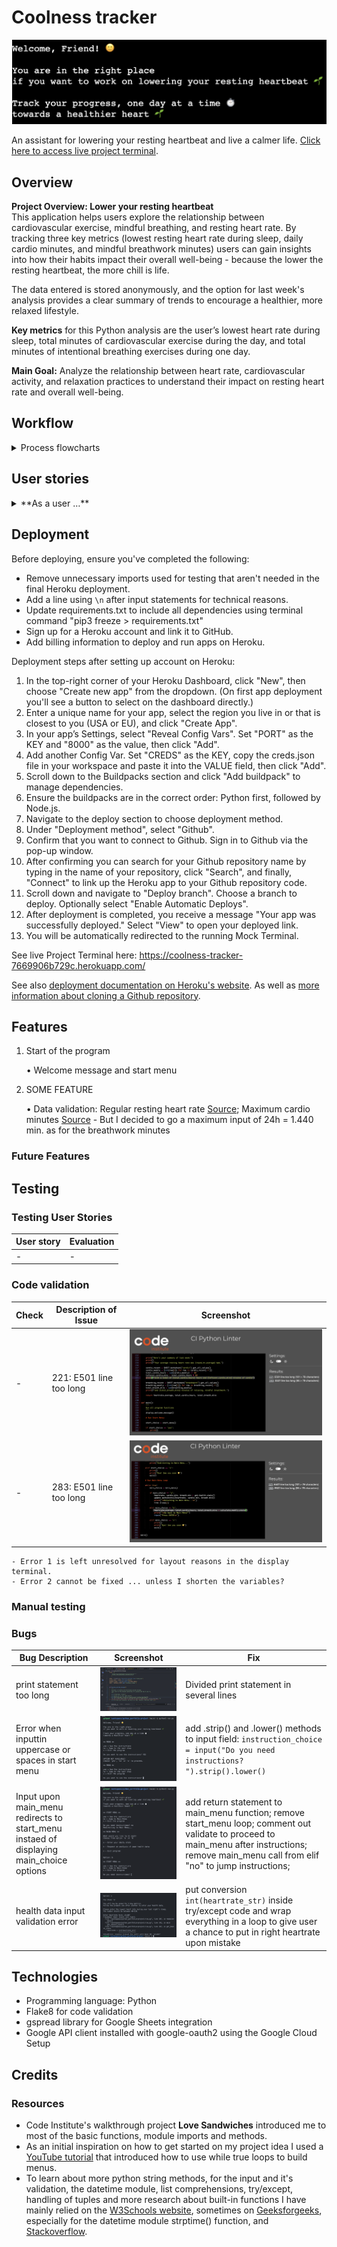 # Coolness tracker

![Welcome message](assets/images/features/feature_1_welcome2.png)

An assistant for lowering your resting heartbeat and live a calmer life.
[Click here to access live project terminal](https://coolness-tracker-7669906b729c.herokuapp.com/).

## Overview 

**Project Overview: Lower your resting heartbeat**  
This application helps users explore the relationship between cardiovascular exercise, mindful breathing, and resting heart rate. By tracking three key metrics (lowest resting heart rate during sleep, daily cardio minutes, and mindful breathwork minutes) users can gain insights into how their habits impact their overall well-being - because the lower the resting heartbeat, the more chill is life.

The data entered is stored anonymously, and the option for last week's analysis provides a clear summary of trends to encourage a healthier, more relaxed lifestyle.

**Key metrics** for this Python analysis are the user’s lowest heart rate during sleep, total minutes of cardiovascular exercise during the day, and total minutes of intentional breathing exercises during one day.

**Main Goal:** Analyze the relationship between heart rate, cardiovascular activity, and relaxation practices to understand their impact on resting heart rate and overall well-being.

## Workflow 
<details>
<summary>Process flowcharts</summary>

<details>
<summary>Flowchart.1</summary>

![Process flowchart 1](assets/images/workflow/python_program_flowchart_1.png)

[Link to process flowchart 1 for higher resolution](https://drive.google.com/file/d/1WOr0uh1Km6rs3N1jSxBHXMMrOjg33fCc/view?usp=sharing)

</details>

<details>
<summary>Flowchart.2</summary>

![Process flowchart 1](assets/images/workflow/python_program_flowchart_2.png)

[Link to process flowchart 2 for higher resolution](https://drive.google.com/file/d/1FIiiGRFyn7p4dhGeM7953NLfwcWvprex/view?usp=sharing)

</details>
</details>

## User stories 

<details>
<summary>**As a user …**</summary>

+ …I want a welcome message when I start the program that explains the purpose of the application and how it can benefit me.

+ …I want to easily understand how to input my data, so I can log my information without confusion or mistakes.

+ …I want clear, friendly prompts for each data entry, so I know exactly what is expected of me at each step.

+ …I want to be able to see a simple summary of my recent stats in one command, so I don’t have to look at long reports if I don’t want to.

+ …I want to be able to see if my resting heart rate is trending up or down.

+ …I want to understand how my cardio and relaxation practices impact my resting heart rate over time so that I keep up the healthy habits in order to lower it effectively.

+ …I want to log my daily lowest heart rate during sleep, total minutes of cardiovascular exercise, and total minutes of breathing exercises, so I can see the effect of my habits on my heart health over time.

+ …I want the program to notify me of the correct format and give me another chance to input valid data, if I input incorrect data (e.g., text instead of numbers etc.).

+ …I want the application to guide me back to the main input prompt after I make a mistake, so I can correct it easily without restarting.

+ …I want the analysis feedback to feel positive and helpful, highlighting any progress or improvements to keep me motivated.

+ …I want to receive a motivational message in the summary when I run an analysis, so I can feel encouraged to track my data daily and maintain consistentcy.

+ …I want a detailed view of correlations between my heart rate and my exercise and breathing practices to understand the effect of my health habits on the resting heartrate.

+ …I want to be able to exit the program smoothly and know that my data is saved, so I feel safe in using the application correctly and therefore trust the data analysis.

!!!
+ ...I want the application to allow me to skip logging on some days, without affecting my trend analysis, so I feel comfortable using it at my own pace.  

!!!

</details>

## Deployment
Before deploying, ensure you've completed the following:
- Remove unnecessary imports used for testing that aren't needed in the final Heroku deployment.
- Add a line using `\n` after input statements for technical reasons.
- Update requirements.txt to include all dependencies using terminal command "pip3 freeze > requirements.txt"
- Sign up for a Heroku account and link it to GitHub.
- Add billing information to deploy and run apps on Heroku.

Deployment steps after setting up account on Heroku:
1. In the top-right corner of your Heroku Dashboard, click "New", then choose "Create new app" from the dropdown. (On first app deployment you'll see a button to select on the dashboard directly.)
2. Enter a unique name for your app, select the region you live in or that is closest to you (USA or EU), and click "Create App".
3. In your app’s Settings, select "Reveal Config Vars". Set "PORT" as the KEY and "8000" as the value, then click "Add".
4. Add another Config Var. Set "CREDS" as the KEY, copy the creds.json file in your workspace and paste it into the VALUE field, then click "Add".
5. Scroll down to the Buildpacks section and click "Add buildpack" to manage dependencies.
6. Ensure the buildpacks are in the correct order: Python first, followed by Node.js.
7. Navigate to the deploy section to choose deployment method.
8. Under "Deployment method", select "Github".
9. Confirm that you want to connect to Github. Sign in to Github via the pop-up window.
10. After confirming you can search for your Github repository name by typing in the name of your repository, click "Search", and finally, "Connect" to link up the Heroku app to your Github repository code.
11. Scroll down and navigate to "Deploy branch". Choose a branch to deploy. Optionally select "Enable Automatic Deploys".
12. After deployment is completed, you receive a message "Your app was successfully deployed." Select "View" to open your deployed link.
13. You will be automatically redirected to the running Mock Terminal.

See live Project Terminal here: https://coolness-tracker-7669906b729c.herokuapp.com/

See also [deployment documentation on Heroku's website](https://devcenter.heroku.com/articles/git). As well as [more information about cloning a Github repository](https://docs.github.com/en/repositories/creating-and-managing-repositories/cloning-a-repository).

## Features

1. Start of the program

    • Welcome message and start menu

2. SOME FEATURE

    • Data validation: Regular resting heart rate [Source](https://www.mayoclinic.org/healthy-lifestyle/fitness/expert-answers/heart-rate/faq-20057979#:~:text=Answer%20From%20Edward%20R.%20Laskowski,to%20100%20beats%20per%20minute.); Maximum cardio minutes [Source](https://odphp.health.gov/our-work/nutrition-physical-activity/physical-activity-guidelines/current-guidelines/top-10-things-know) - But I decided to go a maximum input of 24h = 1.440 min. as for the breathwork minutes

### Future Features

## Testing

### Testing User Stories

| **User story** | **Evaluation** |
|----------------|----------------|
| - | - |

### Code validation

| **Check** | **Description of Issue** | **Screenshot** |
|----------------|---------------------|----------------|
| - | 221: E501 line too long | ![validation screenshot 1](assets/images/testing/validation_1.png) |
| - | 283: E501 line too long | ![validation screenshot 1](assets/images/testing/validation_2.png) |

    - Error 1 is left unresolved for layout reasons in the display terminal.
    - Error 2 cannot be fixed ... unless I shorten the variables?

### Manual testing

### Bugs

| **Bug Description** | **Screenshot** | **Fix** | 
|---------------------|----------------|---------|
| print statement too long | ![flake8 validation issue 1](assets/images/testing/flake8_1.png) | Divided print statement in several lines |
| Error when inputtin uppercase or spaces in start menu | ![start menu input issue](assets/images/testing/bug_1.png) | add .strip() and .lower() methods to input field: ```instruction_choice = input("Do you need instructions? ").strip().lower()``` |
| Input upon main_menu redirects to start_menu instaed of displaying main_choice options | ![main menu input issue](assets/images/testing/bug_2.png) | add return statement to main_menu function; remove start_menu loop; comment out validate to proceed to main_menu after instructions; remove main_menu call from elif "no" to jump instructions; |
| health data input validation error | ![output on display error](assets/images/testing/bug_3.png) | put conversion ```int(heartrate_str)``` inside try/except code and wrap everything in a loop to give user a chance to put in right heartrate upon mistake |

## Technologies
- Programming language: Python
- Flake8 for code validation
- gspread library for Google Sheets integration
- Google API client installed with google-oauth2 using the Google Cloud Setup

## Credits 

### Resources

- Code Institute's walkthrough project **Love Sandwiches** introduced me to most of the basic functions, module imports and methods.
- As an initial inspiration on how to get started on my project idea I used a [YouTube tutorial](https://www.youtube.com/watch?v=ZBx7oWCJ4aY) that introduced how to use while true loops to build menus.
- To learn about more python string methods, for the input and it's validation, the datetime module, list comprehensions, try/except, handling of tuples and more research about built-in functions I have mainly relied on the [W3Schools website](https://www.w3schools.com/python/), sometimes on [Geeksforgeeks](https://www.geeksforgeeks.org/python-datetime-strptime-function/), especially for the datetime module strptime() function, and [Stackoverflow](https://stackoverflow.com/).
